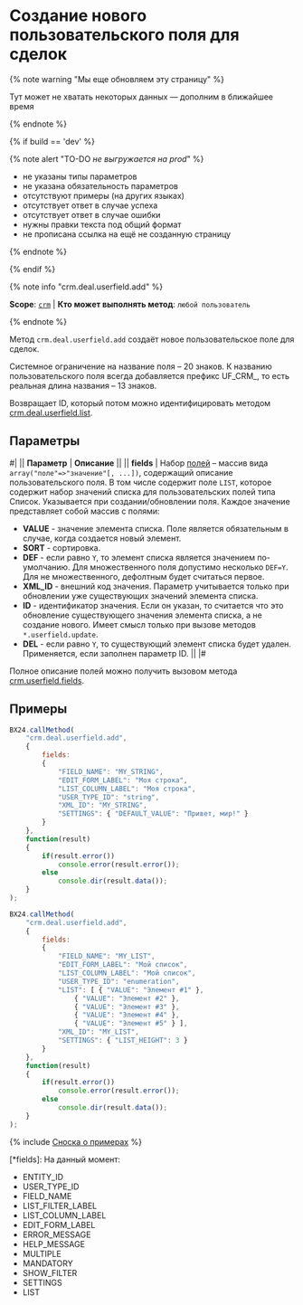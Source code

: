 # Создание нового пользовательского поля для сделок

{% note warning "Мы еще обновляем эту страницу" %}

Тут может не хватать некоторых данных — дополним в ближайшее время

{% endnote %}

{% if build == 'dev' %}

{% note alert "TO-DO _не выгружается на prod_" %}

- не указаны типы параметров
- не указана обязательность параметров
- отсутствуют примеры (на других языках)
- отсутствует ответ в случае успеха
- отсутствует ответ в случае ошибки
- нужны правки текста под общий формат
- не прописана ссылка на ещё не созданную страницу

{% endnote %}

{% endif %}

{% note info "crm.deal.userfield.add" %}

**Scope**: [`crm`](../../../scopes/permissions.md) | **Кто может выполнять метод**: `любой пользователь`

{% endnote %}

Метод `crm.deal.userfield.add` создаёт новое пользовательское поле для сделок.

Системное ограничение на название поля – 20 знаков. К названию пользовательского поля всегда добавляется префикс UF_CRM_, то есть реальная длина названия – 13 знаков.

Возвращает ID, который потом можно идентифицировать методом [crm.deal.userfield.list](./crm-deal-userfield-list.md).

## Параметры

#|
|| **Параметр** | **Описание** ||
|| **fields** | Набор [полей](*fields) – массив вида `array("поле"=>"значение"[, ...])`, содержащий описание пользовательского поля. В том числе содержит поле `LIST`, которое содержит набор значений списка для пользовательских полей типа Список. Указывается при создании/обновлении поля. Каждое значение представляет собой массив с полями:
- **VALUE** - значение элемента списка. Поле является обязательным в случае, когда создается новый элемент.
- **SORT** - сортировка.
- **DEF** - если равно `Y`, то элемент списка является значением по-умолчанию. Для множественного поля допустимо несколько `DEF=Y`. Для не множественного, дефолтным будет считаться первое.
- **XML_ID** - внешний код значения. Параметр учитывается только при обновлении уже существующих значений элемента списка.
- **ID** - идентификатор значения. Если он указан, то считается что это обновление существующего значения элемента списка, а не создание нового. Имеет смысл только при вызове методов `*.userfield.update`.
- **DEL** - если равно `Y`, то существующий элемент списка будет удален. Применяется, если заполнен параметр ID. ||
|#

Полное описание полей можно получить вызовом метода [crm.userfield.fields](.).

## Примеры

```js
BX24.callMethod(
    "crm.deal.userfield.add",
    {
        fields:
        {
            "FIELD_NAME": "MY_STRING",
            "EDIT_FORM_LABEL": "Моя строка",
            "LIST_COLUMN_LABEL": "Моя строка",
            "USER_TYPE_ID": "string",
            "XML_ID": "MY_STRING",
            "SETTINGS": { "DEFAULT_VALUE": "Привет, мир!" }
        }
    },
    function(result)
    {
        if(result.error())
            console.error(result.error());
        else
            console.dir(result.data());
    }
);
```

```js
BX24.callMethod(
    "crm.deal.userfield.add",
    {
        fields:
        {
            "FIELD_NAME": "MY_LIST",
            "EDIT_FORM_LABEL": "Мой список",
            "LIST_COLUMN_LABEL": "Мой список",
            "USER_TYPE_ID": "enumeration",
            "LIST": [ { "VALUE": "Элемент #1" },
                { "VALUE": "Элемент #2" },
                { "VALUE": "Элемент #3" },
                { "VALUE": "Элемент #4" },
                { "VALUE": "Элемент #5" } ],
            "XML_ID": "MY_LIST",
            "SETTINGS": { "LIST_HEIGHT": 3 }
        }
    },
    function(result)
    {
        if(result.error())
            console.error(result.error());
        else
            console.dir(result.data());
    }
);
```

{% include [Сноска о примерах](../../../../_includes/examples.md) %}

[*fields]: На данный момент:
- ENTITY_ID
- USER_TYPE_ID
- FIELD_NAME
- LIST_FILTER_LABEL
- LIST_COLUMN_LABEL
- EDIT_FORM_LABEL
- ERROR_MESSAGE
- HELP_MESSAGE
- MULTIPLE
- MANDATORY
- SHOW_FILTER
- SETTINGS
- LIST